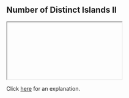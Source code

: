 ##  Number of Distinct Islands II 

<iframe></iframe>

Click [here](Explanation.md) for an explanation.

